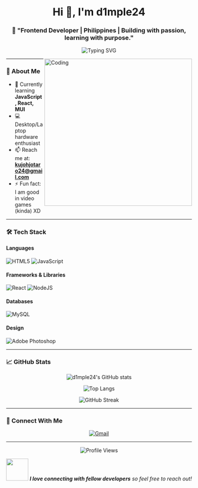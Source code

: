 <h1 align="center">Hi 👋, I'm d1mple24</h1>
<h3 align="center">🌱 "Frontend Developer | Philippines | Building with passion, learning with purpose."</h3>

<p align="center">
  <img src="https://readme-typing-svg.demolab.com?font=Fira+Code&pause=1000&color=22D3EE&center=true&vCenter=true&width=435&lines=Turning+ideas+into+reality;Clean+code+enthusiast;Always+learning+new+tech" alt="Typing SVG" />
</p>

<img align="right" alt="Coding" width="400" src="https://media4.giphy.com/media/v1.Y2lkPTc5MGI3NjExYWczZmN3ZWh4ZnY0Ynh4bHA2Z2J5ZGxqazI4anNneXl2YmRheTdkayZlcD12MV9pbnRlcm5hbF9naWZfYnlfaWQmY3Q9Zw/bGgsc5mWoryfgKBx1u/giphy.gif">

---

### 🚀 About Me

- 🌱 Currently learning **JavaScript, React, MUI**  
- 💻 Desktop/Laptop hardware enthusiast  
- 📫 Reach me at: **kujohjotaro24@gmail.com**
- ⚡ Fun fact: I am good in video games (kinda) XD

---

### 🛠 Tech Stack

#### Languages
![HTML5](https://img.shields.io/badge/html5-%23E34F26.svg?style=for-the-badge&logo=html5&logoColor=white)
![JavaScript](https://img.shields.io/badge/javascript-%23323330.svg?style=for-the-badge&logo=javascript&logoColor=%23F7DF1E)

#### Frameworks & Libraries
![React](https://img.shields.io/badge/react-%2320232a.svg?style=for-the-badge&logo=react&logoColor=%2361DAFB)
![NodeJS](https://img.shields.io/badge/node.js-6DA55F?style=for-the-badge&logo=node.js&logoColor=white)

#### Databases
![MySQL](https://img.shields.io/badge/mysql-%2300f.svg?style=for-the-badge&logo=mysql&logoColor=white)

#### Design
![Adobe Photoshop](https://img.shields.io/badge/adobe%20photoshop-%2331A8FF.svg?style=for-the-badge&logo=adobe%20photoshop&logoColor=white)

---

### 📈 GitHub Stats

<div align="center">
  
  ![d1mple24's GitHub stats](https://github-readme-stats.vercel.app/api?username=d1mple-24&show_icons=true&theme=radical)
  
  ![Top Langs](https://github-readme-stats.vercel.app/api/top-langs/?username=d1mple-24&layout=compact&theme=radical)
  
  ![GitHub Streak](https://streak-stats.demolab.com/?user=d1mple-24&theme=radical)
  
</div>

---

### 🤝 Connect With Me

<p align="center">
  <a href="mailto:kujohjotaro24@gmail.com">
    <img src="https://img.shields.io/badge/Gmail-D14836?style=for-the-badge&logo=gmail&logoColor=white" alt="Gmail"/>
  </a>
</p>

---

<p align="center">
  <img src="https://komarev.com/ghpvc/?username=d1mple-24&label=Profile%20views&color=0e75b6&style=flat" alt="Profile Views" /> 
</p>

<p align="center"> 
  <img src="https://media.giphy.com/media/LnQjpWaON8nhr21vNW/giphy.gif" width="60"> 
  <em><b>I love connecting with fellow developers</b> so feel free to reach out!</em> 
</p>

